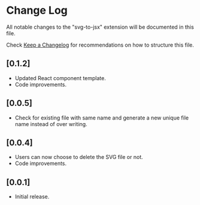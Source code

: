 # Change Log

All notable changes to the "svg-to-jsx" extension will be documented in this file.

Check [Keep a Changelog](http://keepachangelog.com/) for recommendations on how to structure this file.

## [0.1.2]

- Updated React component template.
- Code improvements.

## [0.0.5]

- Check for existing file with same name and generate a new unique file name instead of over writing.

## [0.0.4]

- Users can now choose to delete the SVG file or not.
- Code improvements.

## [0.0.1]

- Initial release.
